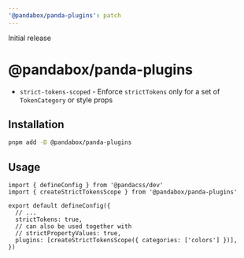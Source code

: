```yaml
---
'@pandabox/panda-plugins': patch
---
```


Initial release

# @pandabox/panda-plugins

- `strict-tokens-scoped` - Enforce `strictTokens` only for a set of `TokenCategory` or style props

## Installation

```bash
pnpm add -D @pandabox/panda-plugins
```

## Usage

```tsx
import { defineConfig } from '@pandacss/dev'
import { createStrictTokensScope } from '@pandabox/panda-plugins'

export default defineConfig({
  // ...
  strictTokens: true,
  // can also be used together with
  // strictPropertyValues: true,
  plugins: [createStrictTokensScope({ categories: ['colors'] })],
})
```
